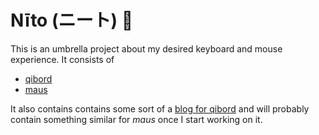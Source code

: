 # Nīto (ニート) 🌸

This is an umbrella project about my desired keyboard and mouse experience. It consists of

* [qibord](qibord/Readme.md)
* [maus](maus/Readme.md)

It also contains contains some sort of a [blog for qibord](qibord/captains_log/toc.md) and will probably contain something similar for _maus_ once I start working on it.

